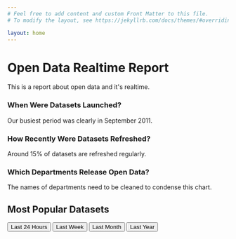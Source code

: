 ```yaml
---
# Feel free to add content and custom Front Matter to this file.
# To modify the layout, see https://jekyllrb.com/docs/themes/#overriding-theme-defaults

layout: home
---
```


# Open Data Realtime Report

This is a report about open data and it's realtime.

### When Were Datasets Launched?
Our busiest period was clearly in September 2011.
<canvas id="launchedChart" width="200" height="100"></canvas>
### How Recently Were Datasets Refreshed?
Around 15% of datasets are refreshed regularly.
<canvas id="updatedChart" width="200" height="100"></canvas>
### Which Departments Release Open Data?
The names of departments need to be cleaned to condense this chart.
<canvas id="deptCountsChart" width="200" height="500"></canvas>
<!-- Hold for now
<canvas id="deptVisitsDownloadsChart" width="200" height="500"></canvas>
<canvas id="deptRowsChart" width="200" height="500"></canvas>
-->
## Most Popular Datasets
<button id="last24">Last 24 Hours</button>
<button id="lastWeek">Last Week</button>
<button id="lastMonth">Last Month</button>
<button id="lastYear">Last Year</button>
<canvas id="lastChart" width="200" height="100"></canvas>


